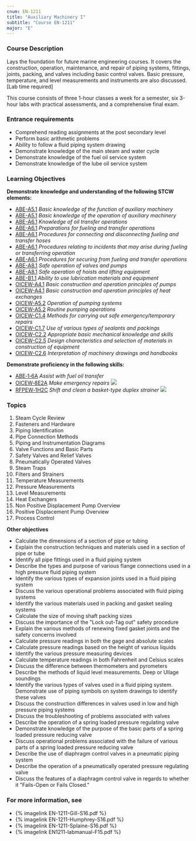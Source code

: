 ```yaml
---
cnum: EN-1211
title: "Auxiliary Machinery I"
subtitle: "Course EN-1211"
major: "E"
---
```

### Course Description

Lays the foundation for future marine engineering courses. It covers the construction, operation, maintenance, and repair of piping systems, fittings, joints, packing, and valves including basic control valves. Basic pressure, temperature, and level measurements and instruments are also discussed. [Lab time required]

This course consists of three 1-hour classes a week for a semester, six 3-hour labs with practical assessments, and a comprehensive final exam.

### Entrance requirements

* Comprehend reading assignments at the post secondary level
* Perform basic arithmetic problems
* Ability to follow a fluid piping system drawing
* Demonstrate knowledge of the main steam and water cycle
* Demonstrate knowledge of the fuel oil service system
* Demonstrate knowledge of the lube oil service system


### Learning Objectives

**Demonstrate knowledge and understanding of the following STCW elements:**

* [ABE-A5.1]({{site.baseurl}}/tables/35.html#ABE-A5.1) *Basic knowledge of the function of auxiliary machinery*
* [ABE-A5.1]({{site.baseurl}}/tables/35.html#ABE-A5.1) *Basic knowledge of the operation of auxiliary machinery*
* [ABE-A6.1]({{site.baseurl}}/tables/35.html#ABE-A6.1) *Knowledge of oil transfer operations*
* [ABE-A6.1]({{site.baseurl}}/tables/35.html#ABE-A6.1) *Preparations for fueling and transfer operations*
* [ABE-A6.1]({{site.baseurl}}/tables/35.html#ABE-A6.1) *Procedures for connecting and disconnecting fueling and transfer hoses*
* [ABE-A6.1]({{site.baseurl}}/tables/35.html#ABE-A6.1) *Procedures relating to incidents that may arise during fueling or transferring operation*
* [ABE-A6.1]({{site.baseurl}}/tables/35.html#ABE-A6.1) *Procedures for securing from fueling and transfer operations*
* [ABE-A8.1]({{site.baseurl}}/tables/35.html#ABE-A8.1) *Safe operation of valves and pumps*
* [ABE-A8.1]({{site.baseurl}}/tables/35.html#ABE-A8.1) *Safe operation of hoists and lifting equipment*
* [ABE-B1.1]({{site.baseurl}}/tables/35.html#ABE-B1.1) *Ability to use lubrication materials and equipment*
* [OICEW-A4.1]({{site.baseurl}}/tables/31.html#OICEW-A4.1) *Basic construction and operation principles of pumps*
* [OICEW-A4.1]({{site.baseurl}}/tables/31.html#OICEW-A4.1) *Basic construction and operation principles of heat exchanges*
* [OICEW-A5.2]({{site.baseurl}}/tables/31.html#OICEW-A5.2) *Operation of pumping systems*
* [OICEW-A5.2]({{site.baseurl}}/tables/31.html#OICEW-A5.2) *Routine pumping operations*
* [OICEW-C1.4]({{site.baseurl}}/tables/31.html#OICEW-C1.4) *Methods for carrying out safe emergency/temporary repairs*
* [OICEW-C1.7]({{site.baseurl}}/tables/31.html#OICEW-C1.7) *Use of various types of sealants and packings*
* [OICEW-C2.2]({{site.baseurl}}/tables/31.html#OICEW-C2.2) *Appropriate basic mechanical knowledge and skills*
* [OICEW-C2.5]({{site.baseurl}}/tables/31.html#OICEW-C2.5) *Design characteristics and selection of materials in construction of equipment*
* [OICEW-C2.6]({{site.baseurl}}/tables/31.html#OICEW-C2.6) *Interpretation of machinery drawings and handbooks*

**Demonstrate proficiency in the following skills:**

* [ABE‑1‑6A]( {{site.baseurl}}/assessments/Engine/ABE-1-6A) *Assist with fuel oil transfer*
* [OICEW‑8E2A]( {{site.baseurl}}/assessments/Engine/OICEW-8E2A) *Make emergency repairs* ![]({{site.baseurl}}/assets/images/new.jpg)
* [RFPEW‑1H2C]( {{site.baseurl}}/assessments/Engine/RFPEW-1H2C) *Shift and clean a basket-type duplex strainer* ![]({{site.baseurl}}/assets/images/new.jpg)

### Topics

1.	Steam Cycle Review
2.	Fasteners and Hardware
3.	Piping Identification
4.	Pipe Connection Methods
5.	Piping and Instrumentation Diagrams
6.	Valve Functions and Basic Parts
7.	Safety Valves and Relief Valves
8.	Pneumatically Operated Valves
9.	Steam Traps
10.	Filters and Strainers
11.	Temperature Measurements
12.	Pressure Measurements
13.	Level Measurements
14.	Heat Exchangers
15.	Non Positive Displacement Pump Overview
16.	Positive Displacement Pump Overview
17.	Process Control 


**Other objectives**

* Calculate the dimensions of a section of pipe or tubing
* Explain the construction techniques and materials used in a section of pipe or tube
* Identify all pipe fittings used in a fluid piping system
* Describe the types and purpose of various flange connections used in a high pressure fluid piping system
* Identify the various types of expansion joints used in a fluid piping system
* Discuss the various operational problems associated with fluid piping systems
* Identify the various materials used in packing and gasket sealing systems
* Calculate the size of moving shaft packing sizes
* Discuss the importance of the "Lock out-Tag out" safety procedure
* Explain the various methods of renewing fixed gasket joints and the safety concerns involved
* Calculate pressure readings in both the gage and absolute scales
* Calculate pressure readings based on the height of various liquids
* Identify the various pressure measuring devices
* Calculate temperature readings in both Fahrenheit and Celsius scales
* Discuss the difference between thermometers and pyrometers
* Describe the methods of liquid level measurements. Deep or Ullage soundings
* Identify the various types of valves used in a fluid piping system. Demonstrate use of piping symbols on system drawings to identify these valves
* Discuss the construction differences in valves used in low and high pressure piping systems
* Discuss the troubleshooting of problems associated with valves
* Describe the operation of a spring loaded pressure regulating valve
* Demonstrate knowledge of the purpose of the basic parts of a spring loaded pressure reducing valve
* Discuss operational problems associated with the failure of various parts of a spring loaded pressure reducing valve
* Describe the use of diaphragm control valves in a pneumatic piping system
* Describe the operation of a pneumatically operated pressure regulating valve
* Discuss the features of a diaphragm control valve in regards to whether it "Fails-Open or Fails Closed."


### For more information, see 

* {% imagelink EN-1211-Gill-S16.pdf %} 
* {% imagelink EN-1211-Humphrey-S16.pdf %} 
* {% imagelink EN-1211-Splaine-S16.pdf %} 
* {% imagelink EN1211-labmanual-F15.pdf %} 




